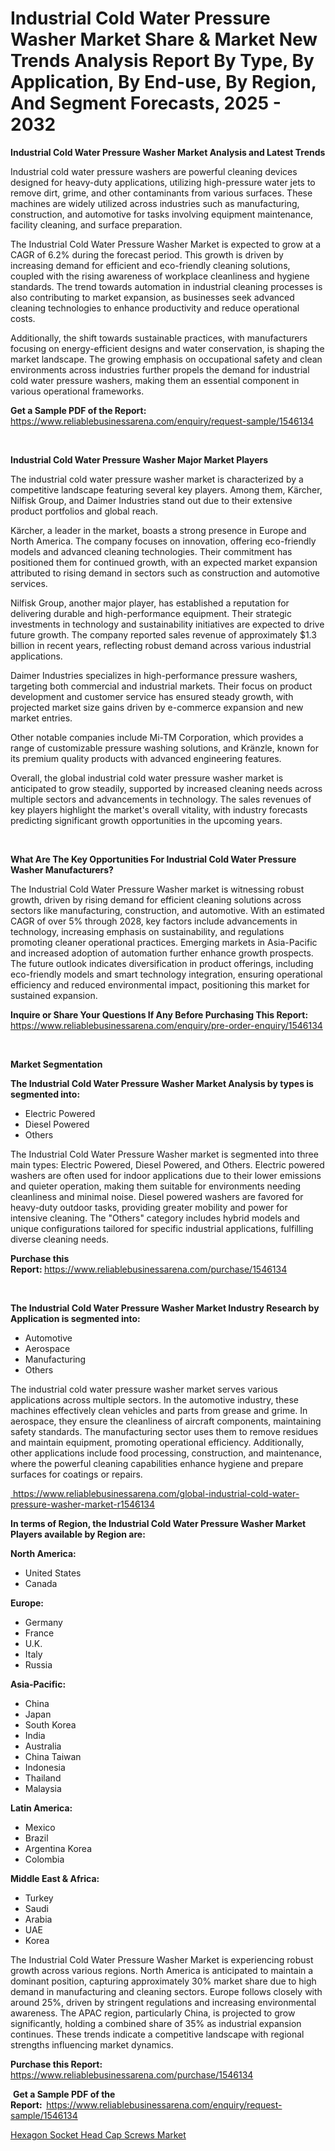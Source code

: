 <p><h1>Industrial Cold Water Pressure Washer Market Share & Market New Trends Analysis Report By Type, By Application, By End-use, By Region, And Segment Forecasts, 2025 - 2032</h1></p><p><strong>Industrial Cold Water Pressure Washer Market Analysis and Latest Trends</strong></p>
<p><p>Industrial cold water pressure washers are powerful cleaning devices designed for heavy-duty applications, utilizing high-pressure water jets to remove dirt, grime, and other contaminants from various surfaces. These machines are widely utilized across industries such as manufacturing, construction, and automotive for tasks involving equipment maintenance, facility cleaning, and surface preparation.</p><p>The Industrial Cold Water Pressure Washer Market is expected to grow at a CAGR of 6.2% during the forecast period. This growth is driven by increasing demand for efficient and eco-friendly cleaning solutions, coupled with the rising awareness of workplace cleanliness and hygiene standards. The trend towards automation in industrial cleaning processes is also contributing to market expansion, as businesses seek advanced cleaning technologies to enhance productivity and reduce operational costs.</p><p>Additionally, the shift towards sustainable practices, with manufacturers focusing on energy-efficient designs and water conservation, is shaping the market landscape. The growing emphasis on occupational safety and clean environments across industries further propels the demand for industrial cold water pressure washers, making them an essential component in various operational frameworks.</p></p>
<p><strong>Get a Sample PDF of the Report:&nbsp;</strong> <a href="https://www.reliablebusinessarena.com/enquiry/request-sample/1546134?utm_campaign=2733&utm_medium=2&utm_source=Github&utm_content=ia&utm_term=08042025&utm_id=industrial-cold-water-pressure-washer">https://www.reliablebusinessarena.com/enquiry/request-sample/1546134</a></p>
<p>&nbsp;</p>
<p><strong>Industrial Cold Water Pressure Washer Major Market Players</strong></p>
<p><p>The industrial cold water pressure washer market is characterized by a competitive landscape featuring several key players. Among them, Kärcher, Nilfisk Group, and Daimer Industries stand out due to their extensive product portfolios and global reach. </p><p>Kärcher, a leader in the market, boasts a strong presence in Europe and North America. The company focuses on innovation, offering eco-friendly models and advanced cleaning technologies. Their commitment has positioned them for continued growth, with an expected market expansion attributed to rising demand in sectors such as construction and automotive services.</p><p>Nilfisk Group, another major player, has established a reputation for delivering durable and high-performance equipment. Their strategic investments in technology and sustainability initiatives are expected to drive future growth. The company reported sales revenue of approximately $1.3 billion in recent years, reflecting robust demand across various industrial applications.</p><p>Daimer Industries specializes in high-performance pressure washers, targeting both commercial and industrial markets. Their focus on product development and customer service has ensured steady growth, with projected market size gains driven by e-commerce expansion and new market entries. </p><p>Other notable companies include Mi-TM Corporation, which provides a range of customizable pressure washing solutions, and Kränzle, known for its premium quality products with advanced engineering features.</p><p>Overall, the global industrial cold water pressure washer market is anticipated to grow steadily, supported by increased cleaning needs across multiple sectors and advancements in technology. The sales revenues of key players highlight the market's overall vitality, with industry forecasts predicting significant growth opportunities in the upcoming years.</p></p>
<p>&nbsp;</p>
<p><strong>What Are The Key Opportunities For Industrial Cold Water Pressure Washer Manufacturers?</strong></p>
<p><p>The Industrial Cold Water Pressure Washer market is witnessing robust growth, driven by rising demand for efficient cleaning solutions across sectors like manufacturing, construction, and automotive. With an estimated CAGR of over 5% through 2028, key factors include advancements in technology, increasing emphasis on sustainability, and regulations promoting cleaner operational practices. Emerging markets in Asia-Pacific and increased adoption of automation further enhance growth prospects. The future outlook indicates diversification in product offerings, including eco-friendly models and smart technology integration, ensuring operational efficiency and reduced environmental impact, positioning this market for sustained expansion.</p></p>
<p><strong>Inquire or Share Your Questions If Any Before Purchasing This Report:</strong> <a href="https://www.reliablebusinessarena.com/enquiry/pre-order-enquiry/1546134?utm_campaign=2733&utm_medium=2&utm_source=Github&utm_content=ia&utm_term=08042025&utm_id=industrial-cold-water-pressure-washer">https://www.reliablebusinessarena.com/enquiry/pre-order-enquiry/1546134</a></p>
<p>&nbsp;</p>
<p><strong>Market Segmentation</strong></p>
<p><strong>The Industrial Cold Water Pressure Washer Market Analysis by types is segmented into:</strong></p>
<p><ul><li>Electric Powered</li><li>Diesel Powered</li><li>Others</li></ul></p>
<p><p>The Industrial Cold Water Pressure Washer market is segmented into three main types: Electric Powered, Diesel Powered, and Others. Electric powered washers are often used for indoor applications due to their lower emissions and quieter operation, making them suitable for environments needing cleanliness and minimal noise. Diesel powered washers are favored for heavy-duty outdoor tasks, providing greater mobility and power for intensive cleaning. The "Others" category includes hybrid models and unique configurations tailored for specific industrial applications, fulfilling diverse cleaning needs.</p></p>
<p><strong>Purchase this Report:&nbsp;</strong><a href="https://www.reliablebusinessarena.com/purchase/1546134?utm_campaign=2733&utm_medium=2&utm_source=Github&utm_content=ia&utm_term=08042025&utm_id=industrial-cold-water-pressure-washer">https://www.reliablebusinessarena.com/purchase/1546134</a></p>
<p>&nbsp;</p>
<p><strong>The Industrial Cold Water Pressure Washer Market Industry Research by Application is segmented into:</strong></p>
<p><ul><li>Automotive</li><li>Aerospace</li><li>Manufacturing</li><li>Others</li></ul></p>
<p><p>The industrial cold water pressure washer market serves various applications across multiple sectors. In the automotive industry, these machines effectively clean vehicles and parts from grease and grime. In aerospace, they ensure the cleanliness of aircraft components, maintaining safety standards. The manufacturing sector uses them to remove residues and maintain equipment, promoting operational efficiency. Additionally, other applications include food processing, construction, and maintenance, where the powerful cleaning capabilities enhance hygiene and prepare surfaces for coatings or repairs.</p></p>
<p><a href="https://www.reliablebusinessarena.com/global-industrial-cold-water-pressure-washer-market-r1546134?utm_campaign=2733&utm_medium=2&utm_source=Github&utm_content=ia&utm_term=08042025&utm_id=industrial-cold-water-pressure-washer">&nbsp;https://www.reliablebusinessarena.com/global-industrial-cold-water-pressure-washer-market-r1546134</a></p>
<p><strong>In terms of Region, the Industrial Cold Water Pressure Washer Market Players available by Region are:</strong></p>
<p>
    <p> <strong> North America: </strong>
        <ul>
            <li>United States</li>
            <li>Canada</li>
        </ul>
        </p> 
    <p> <strong> Europe: </strong>
        <ul>
            <li>Germany</li>
            <li>France</li>
            <li>U.K.</li>
            <li>Italy</li>
            <li>Russia</li>
        </ul>
        </p> 
    <p> <strong> Asia-Pacific: </strong>
        <ul>
            <li>China</li>
            <li>Japan</li>
            <li>South Korea</li>
            <li>India</li>
            <li>Australia</li>
            <li>China Taiwan</li>
            <li>Indonesia</li>
            <li>Thailand</li>
            <li>Malaysia</li>
        </ul>
        </p> 
    <p> <strong> Latin America: </strong>
        <ul>
            <li>Mexico</li>
            <li>Brazil</li>
            <li>Argentina Korea</li>
            <li>Colombia</li>
        </ul>
        </p> 
    <p> <strong> Middle East & Africa: </strong>
        <ul>
            <li>Turkey</li>
            <li>Saudi</li>
            <li>Arabia</li>
            <li>UAE</li>
            <li>Korea</li>
        </ul>
    </p>
    </p>
<p><p>The Industrial Cold Water Pressure Washer Market is experiencing robust growth across various regions. North America is anticipated to maintain a dominant position, capturing approximately 30% market share due to high demand in manufacturing and cleaning sectors. Europe follows closely with around 25%, driven by stringent regulations and increasing environmental awareness. The APAC region, particularly China, is projected to grow significantly, holding a combined share of 35% as industrial expansion continues. These trends indicate a competitive landscape with regional strengths influencing market dynamics.</p></p>
<p><strong>Purchase this Report: </strong><a href="https://www.reliablebusinessarena.com/purchase/1546134?utm_campaign=2733&utm_medium=2&utm_source=Github&utm_content=ia&utm_term=08042025&utm_id=industrial-cold-water-pressure-washer">https://www.reliablebusinessarena.com/purchase/1546134</a></p>
<p>&nbsp;<strong>Get a Sample PDF of the Report:&nbsp;&nbsp;</strong><a href="https://www.reliablebusinessarena.com/enquiry/request-sample/1546134?utm_campaign=2733&utm_medium=2&utm_source=Github&utm_content=ia&utm_term=08042025&utm_id=industrial-cold-water-pressure-washer">https://www.reliablebusinessarena.com/enquiry/request-sample/1546134</a></p>
<p><strong></strong></p>
<p><p><a href="https://github.com/oliffzillamv/Market-Research-Report-List-1/blob/main/hexagon-socket-head-cap-screws-market.md?utm_campaign=2733&utm_medium=2&utm_source=Github&utm_content=ia&utm_term=08042025&utm_id=industrial-cold-water-pressure-washer">Hexagon Socket Head Cap Screws Market</a></p></p>